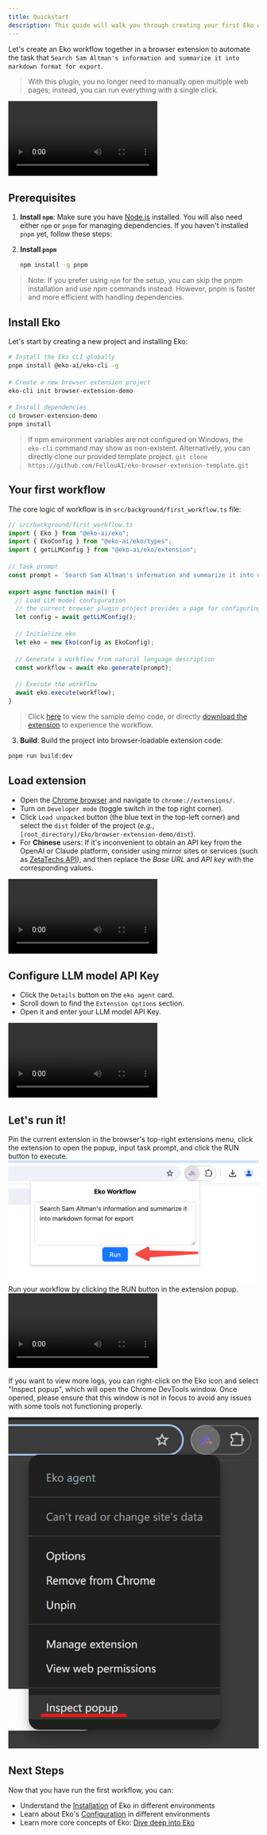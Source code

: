 ```yaml
---
title: Quickstart
description: This guide will walk you through creating your first Eko workflow in a browser extension environment.
---
```


Let's create an Eko workflow together in a browser extension to automate the task that `Search Sam Altman's information and summarize it into markdown format for export`. 

> With this plugin, you no longer need to manually open multiple web pages; instead, you can run everything with a single click.

<video controls>
  <source src="/docs/quickstart.mov" />
</video>

## Prerequisites
1. **Install `npm`**: Make sure you have [Node.js](https://nodejs.org/) installed. You will also need either `npm` or `pnpm` for managing dependencies. If you haven't installed `pnpm` yet, follow these steps:

2. **Install `pnpm`**
   ```bash
   npm install -g pnpm
   ```
> Note: If you prefer using `npm` for the setup, you can skip the pnpm installation and use npm commands instead. However, pnpm is faster and more efficient with handling dependencies.

## Install Eko
Let's start by creating a new project and installing Eko:

```bash
# Install the Eko CLI globally
pnpm install @eko-ai/eko-cli -g

# Create a new browser extension project
eko-cli init browser-extension-demo

# Install dependencies
cd browser-extension-demo
pnpm install
```

> If npm environment variables are not configured on Windows, the `eko-cli` command may show as non-existent. Alternatively, you can directly clone our provided template project.
`git clone https://github.com/FellouAI/eko-browser-extension-template.git`

## Your first workflow

The core logic of workflow is in `src/background/first_workflow.ts` file:

```typescript
// src/background/first_workflow.ts
import { Eko } from "@eko-ai/eko";
import { EkoConfig } from "@eko-ai/eko/types";
import { getLLMConfig } from "@eko-ai/eko/extension";

// Task prompt
const prompt = `Search Sam Altman's information and summarize it into markdown format for export`;

export async function main() {
  // Load LLM model configuration 
  // the current browser plugin project provides a page for configuring LLM parameters
  let config = await getLLMConfig();

  // Initialize eko
  let eko = new Eko(config as EkoConfig);

  // Generate a workflow from natural language description
  const workflow = await eko.generate(prompt);

  // Execute the workflow
  await eko.execute(workflow);
}
```

> Click [here](https://github.com/FellouAI/eko-demos/tree/main/browser-extension-quickstart) to view the sample demo code, or directly [download the extension](https://github.com/FellouAI/eko-demos/tree/main/browser-extension-quickstart/dist) to experience the workflow.

3. **Build**: Build the project into browser-loadable extension code:
```bash
pnpm run build:dev
```

## Load extension

- Open the [Chrome browser](https://www.google.com/chrome/) and navigate to `chrome://extensions/`.
- Turn on `Developer mode` (toggle switch in the top right corner).
- Click `Load unpacked` button (the blue text in the top-left corner) and select the `dist` folder of the project (_e.g._, `[root_directory]/Eko/browser-extension-demo/dist`).
- For **Chinese** users: If it's inconvenient to obtain an API key from the OpenAI or Claude platform, consider using mirror sites or services (such as [ZetaTechs API](https://api.zetatechs.com/)), and then replace the *Base URL* and *API key* with the corresponding values.

<video controls>
  <source src="/docs/load_extension.mov" />
</video>

## Configure LLM model API Key

- Click the `Details` button on the `eko agent` card.
- Scroll down to find the `Extension options` section.
- Open it and enter your LLM model API Key.

<video controls>
  <source src="/docs/config_llm.mov" />
</video>

## Let's run it!
Pin the current extension in the browser's top-right extensions menu, click the extension to open the popup, input task prompt, and click the RUN button to execute.
![](../assets/run_extension2.png)
Run your workflow by clicking the RUN button in the extension popup.
<video controls>
  <source src="/docs/quickstart.mov" />
</video>

If you want to view more logs, you can right-click on the Eko icon and select "Inspect popup", which will open the Chrome DevTools window. Once opened, please ensure that this window is not in focus to avoid any issues with some tools not functioning properly.

![](../assets/inspect-popup.png)

## Next Steps

Now that you have run the first workflow, you can:

- Understand the [Installation](/docs/getting-started/installation) of Eko in different environments
- Learn about Eko's [Configuration](/docs/getting-started/configuration) in different environments
- Learn more core concepts of Eko: [Dive deep into Eko](/docs/getting-started/dive-deep)
